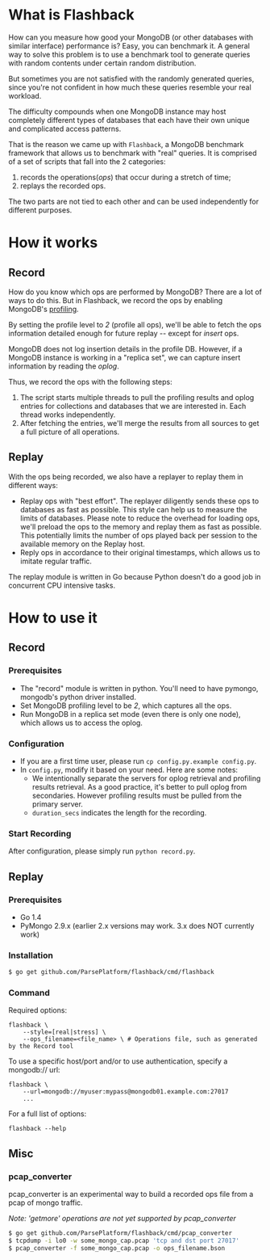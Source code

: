 # What is Flashback

How can you measure how good your MongoDB (or other databases with similar interface) performance is? Easy, you can benchmark it. A general way to solve this problem is to use a benchmark tool to generate queries with random contents under certain random distribution.

But sometimes you are not satisfied with the randomly generated queries, since you're not confident in how much these queries resemble your real workload.

The difficulty compounds when one MongoDB instance may host completely different types of databases that each have their own unique and complicated access patterns.

That is the reason we came up with `Flashback`, a MongoDB benchmark framework that allows us to benchmark with "real" queries. It is comprised of a set of scripts that fall into the 2 categories:

1. records the operations(_ops_) that occur during a stretch of time;
2. replays the recorded ops.

The two parts are not tied to each other and can be used independently for different purposes.

# How it works

## Record

How do you know which ops are performed by MongoDB? There are a lot of ways to do this. But in Flashback, we record the ops by enabling MongoDB's [profiling](http://docs.mongodb.org/manual/reference/command/profile/).

By setting the profile level to _2_ (profile all ops), we'll be able to fetch the ops information detailed enough for future replay -- except for _insert_ ops.

MongoDB does not log insertion details in the profile DB. However, if a MongoDB instance is working in a "replica set", we can capture insert information by reading the _oplog_.

Thus, we record the ops with the following steps:

1. The script starts multiple threads to pull the profiling results and oplog entries for collections and databases that we are interested in. Each thread works independently.
2. After fetching the entries, we'll merge the results from all sources to get a full picture of all operations.

## Replay

With the ops being recorded, we also have a replayer to replay them in different ways:

* Replay ops with "best effort". The replayer diligently sends these ops to databases as fast as possible. This style can help us to measure the limits of databases. Please note to reduce the overhead for loading ops, we'll preload the ops to the memory and replay them as fast as possible. This potentially limits the number of ops played back per session to the available memory on the Replay host.
* Reply ops in accordance to their original timestamps, which allows us to imitate regular traffic.

The replay module is written in Go because Python doesn't do a good job in concurrent CPU intensive tasks.

# How to use it

## Record

### Prerequisites

* The "record" module is written in python. You'll need to have pymongo, mongodb's python driver installed.
* Set MongoDB profiling level to be _2_, which captures all the ops.
* Run MongoDB in a replica set mode (even there is only one node), which allows us to access the oplog.

### Configuration

* If you are a first time user, please run `cp config.py.example config.py`.
* In `config.py`, modify it based on your need. Here are some notes:
    * We intentionally separate the servers for oplog retrieval and profiling results retrieval. As a good practice, it's better to pull oplog from secondaries. However profiling results must be pulled from the primary server.
    * `duration_secs` indicates the length for the recording.

### Start Recording

After configuration, please simply run `python record.py`.

## Replay

### Prerequisites

* Go 1.4
* PyMongo 2.9.x (earlier 2.x versions may work. 3.x does NOT currently work)

### Installation

```sh
$ go get github.com/ParsePlatform/flashback/cmd/flashback
```

### Command
Required options:

    flashback \
        --style=[real|stress] \
        --ops_filename=<file_name> \ # Operations file, such as generated by the Record tool

To use a specific host/port and/or to use authentication, specify a mongodb:// url:

    flashback \
        --url=mongodb://myuser:mypass@mongodb01.example.com:27017
        ... 

For a full list of options:

    flashback --help

## Misc

### pcap_converter

pcap_converter is an experimental way to build a recorded ops file from a pcap of mongo traffic.

*Note: 'getmore' operations are not yet supported by pcap_converter*

```sh
$ go get github.com/ParsePlatform/flashback/cmd/pcap_converter
$ tcpdump -i lo0 -w some_mongo_cap.pcap 'tcp and dst port 27017'
$ pcap_converter -f some_mongo_cap.pcap -o ops_filename.bson
```


